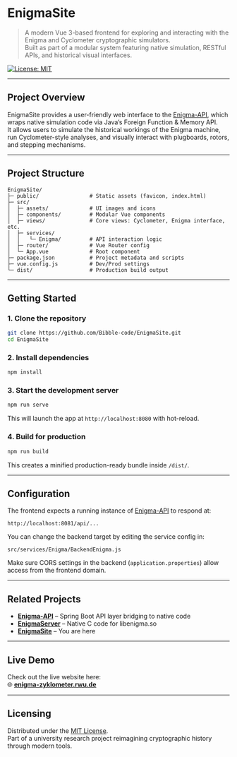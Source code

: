# EnigmaSite

> A modern Vue 3-based frontend for exploring and interacting with the Enigma and Cyclometer cryptographic simulators.  
> Built as part of a modular system featuring native simulation, RESTful APIs, and historical visual interfaces.

[![License: MIT](https://img.shields.io/badge/License-MIT-yellow.svg)](../LICENSE)

---

## Project Overview

EnigmaSite provides a user-friendly web interface to the [Enigma-API](https://github.com/UPEV1sion/Enigma-API), which wraps native simulation code via Java’s Foreign Function & Memory API.  
It allows users to simulate the historical workings of the Enigma machine, run Cyclometer-style analyses, and visually interact with plugboards, rotors, and stepping mechanisms.

---

## Project Structure

```
EnigmaSite/
├─ public/                # Static assets (favicon, index.html)
├─ src/
│  ├─ assets/             # UI images and icons
│  ├─ components/         # Modular Vue components
│  ├─ views/              # Core views: Cyclometer, Enigma interface, etc.
│  ├─ services/
│  │   └─ Enigma/         # API interaction logic
│  ├─ router/             # Vue Router config
│  └─ App.vue             # Root component
├─ package.json           # Project metadata and scripts
├─ vue.config.js          # Dev/Prod settings
└─ dist/                  # Production build output
```

---

## Getting Started

### 1. Clone the repository

```bash
git clone https://github.com/Bibble-code/EnigmaSite.git
cd EnigmaSite
```

### 2. Install dependencies

```bash
npm install
```

### 3. Start the development server

```bash
npm run serve
```

This will launch the app at `http://localhost:8080` with hot-reload.

### 4. Build for production

```bash
npm run build
```

This creates a minified production-ready bundle inside `/dist/`.

---

## Configuration

The frontend expects a running instance of [Enigma-API](https://github.com/UPEV1sion/Enigma-API) to respond at:

```http
http://localhost:8081/api/...
```

You can change the backend target by editing the service config in:
```
src/services/Enigma/BackendEnigma.js
```

Make sure CORS settings in the backend (`application.properties`) allow access from the frontend domain.

---

## Related Projects

- **[Enigma-API](https://github.com/UPEV1sion/Enigma-API)** – Spring Boot API layer bridging to native code
- **[EnigmaServer](https://github.com/UPEV1sion/Enigma/tree/server)** – Native C code for libenigma.so
- **[EnigmaSite](https://github.com/Bibble-code/EnigmaSite)** – You are here

---

## Live Demo

Check out the live website here:  
🌐 **[enigma-zyklometer.rwu.de](https://enigma-zyklometer.rwu.de)**

---
## Licensing

Distributed under the [MIT License](../LICENSE).  
Part of a university research project reimagining cryptographic history through modern tools.
